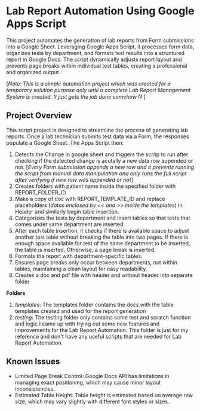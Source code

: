 # Lab Report Automation Using Google Apps Script
This project automates the generation of lab reports from Form submissions into a Google Sheet. Leveraging Google Apps Script, it processes form data, organizes tests by department, and formats test results into a structured report in Google Docs. The script dynamically adjusts report layout and prevents page breaks within individual test tables, creating a professional and organized output.

[*Note: This is a simple automation project which was created for a temporary solution purpose only until a complete Lab Report Management System is created. It just gets the job done somehow <img src="https://raw.githubusercontent.com/Tarikul-Islam-Anik/Animated-Fluent-Emojis/master/Emojis/Smilies/Nerd%20Face.png" alt="Nerd Face" width="15" height="15" />*]

## Project Overview
This script project is designed to streamline the process of generating lab reports. Once a lab technician submits test data via a Form, the responses populate a Google Sheet. The Apps Script then:

1. Detects the Change in google sheet and triggers the scritp to run after checking if the detected change is acutally a new data row appended or not. [*Every Form submission appends a new row and it prevents running the script from manual data manipulation and only runs the full script after verifying if new row was appended or not*]
2. Creates folders with patient name inside the specified folder with REPORT_FOLDER_ID
3. Make a copy of doc with REPORT_TEMPLATE_ID and replace placeholders (*datas enclosed by << and >> inside the templates*) in Header and similarly begin table insertion.
4. Categorizes the tests by department and insert tables so that tests that comes under same department are inserted.
5. After each table insertion, it checks if there is available space to adjust another test table without breaking the table into two pages. If there is enough space available for test of the same department to be inserted, the table is inserted. Otherwise, a page break is inserted.
6. Formats the report with department-specific tables.
7. Ensures page breaks only occur between departments, not within tables, maintaining a clean layout for easy readability.
8. Creates a doc and pdf file with header and without header into separate folder

**Folders**
1. *templates*: The templates folder contains the docs with the table templates created and used for the report generation
2. *testing*: The testing folder only contains some test and scratch function and logic I came up with trying out some new features and improvements for the Lab Report Automation. This folder is just for my reference and don't have any useful scripts that are needed for Lab Report Automation.

## Known Issues
- Limited Page Break Control: Google Docs API has limitations in managing exact positioning, which may cause minor layout inconsistencies.
- Estimated Table Height: Table height is estimated based on average row size, which may vary slightly with different font styles or sizes.